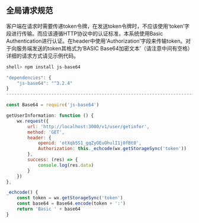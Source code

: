 ## 全局请求规范

客户端在请求时需要传递token令牌，在发送token令牌时，不应该使用‘token’字段进行传输。而应该遵循HTTP协议中的认证标准，本系统使用Basic Authentication进行认证。在header中使用‘Authorization’字段来传输token。对于向服务端发送的token其格式为‘BASIC Base64加密文本’（请注意中间有空格）详细的请求方式请见示例代码。

```javascript
shell> npm install js-base64

"dependencies": {
    "js-base64": "^3.2.4"
}
----------------------------------------------------------------------------

const Base64 = require('js-base64')

getUserInformation: function () {
    wx.request({
        url: 'http://localhost:3000/v1/user/getinfor',
        method: 'GET',
        header: {
            openid: 'otXqb5S1_gqZyOEuOhulI1j0fBt0',
            Authorization: this._echcode(wx.getStorageSync('token'))
        },
        success: (res) => {
            console.log(res.data)
        }
    })
},

_echcode() {
    const token = wx.getStorageSync('token')
    const base64 = Base64.encode(token + ':')
    return 'Basic ' + base64
}
```

